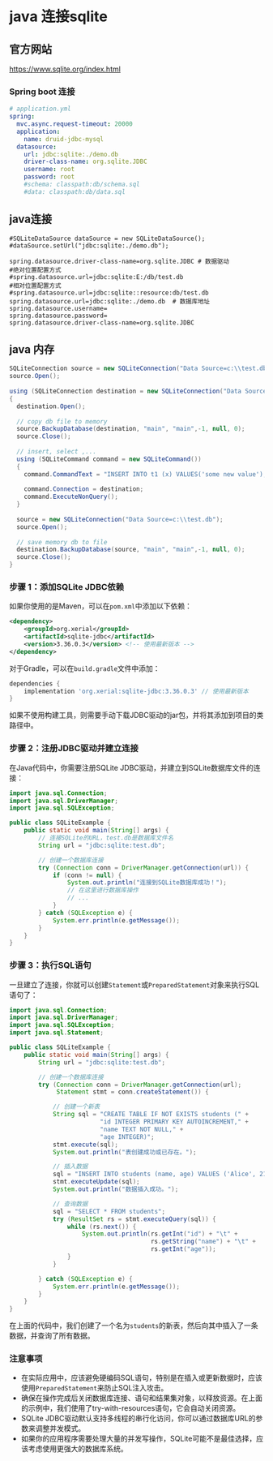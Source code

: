 

# java 连接sqlite

## 官方网站

https://www.sqlite.org/index.html

### Spring boot 连接

```yaml
# application.yml
spring:
  mvc.async.request-timeout: 20000
  application:
    name: druid-jdbc-mysql
  datasource:
    url: jdbc:sqlite:./demo.db
    driver-class-name: org.sqlite.JDBC
    username: root
    password: root
    #schema: classpath:db/schema.sql
    #data: classpath:db/data.sql
```



## java连接

```properties
#SQLiteDataSource dataSource = new SQLiteDataSource();
#dataSource.setUrl("jdbc:sqlite:./demo.db");

spring.datasource.driver-class-name=org.sqlite.JDBC # 数据驱动
#绝对位置配置方式
#spring.datasource.url=jdbc:sqlite:E:/db/test.db
#相对位置配置方式
#spring.datasource.url=jdbc:sqlite::resource:db/test.db
spring.datasource.url=jdbc:sqlite:./demo.db  # 数据库地址
spring.datasource.username=
spring.datasource.password=
spring.datasource.driver-class-name=org.sqlite.JDBC
```



## java 内存

```java
SQLiteConnection source = new SQLiteConnection("Data Source=c:\\test.db");
source.Open();
 
using (SQLiteConnection destination = new SQLiteConnection("Data Source=:memory:"))
{
  destination.Open();               
 
  // copy db file to memory
  source.BackupDatabase(destination, "main", "main",-1, null, 0);
  source.Close();
 
  // insert, select ,...        
  using (SQLiteCommand command = new SQLiteCommand())
  {
    command.CommandText = "INSERT INTO t1 (x) VALUES('some new value');";
 
    command.Connection = destination;
    command.ExecuteNonQuery();
  }             
 
  source = new SQLiteConnection("Data Source=c:\\test.db");
  source.Open();
 
  // save memory db to file
  destination.BackupDatabase(source, "main", "main",-1, null, 0);
  source.Close();               
}
```



### 步骤 1：添加SQLite JDBC依赖

如果你使用的是Maven，可以在`pom.xml`中添加以下依赖：

```xml
<dependency>
    <groupId>org.xerial</groupId>
    <artifactId>sqlite-jdbc</artifactId>
    <version>3.36.0.3</version> <!-- 使用最新版本 -->
</dependency>
```

对于Gradle，可以在`build.gradle`文件中添加：

```gradle
dependencies {
    implementation 'org.xerial:sqlite-jdbc:3.36.0.3' // 使用最新版本
}
```

如果不使用构建工具，则需要手动下载JDBC驱动的jar包，并将其添加到项目的类路径中。

### 步骤 2：注册JDBC驱动并建立连接

在Java代码中，你需要注册SQLite JDBC驱动，并建立到SQLite数据库文件的连接：

```java
import java.sql.Connection;
import java.sql.DriverManager;
import java.sql.SQLException;

public class SQLiteExample {
    public static void main(String[] args) {
        // 连接SQLite的URL，test.db是数据库文件名
        String url = "jdbc:sqlite:test.db";

        // 创建一个数据库连接
        try (Connection conn = DriverManager.getConnection(url)) {
            if (conn != null) {
                System.out.println("连接到SQLite数据库成功！");
                // 在这里进行数据库操作
                // ...
            }
        } catch (SQLException e) {
            System.err.println(e.getMessage());
        }
    }
}
```

### 步骤 3：执行SQL语句

一旦建立了连接，你就可以创建`Statement`或`PreparedStatement`对象来执行SQL语句了：

```java
import java.sql.Connection;
import java.sql.DriverManager;
import java.sql.SQLException;
import java.sql.Statement;

public class SQLiteExample {
    public static void main(String[] args) {
        String url = "jdbc:sqlite:test.db";

        // 创建一个数据库连接
        try (Connection conn = DriverManager.getConnection(url);
             Statement stmt = conn.createStatement()) {

            // 创建一个新表
            String sql = "CREATE TABLE IF NOT EXISTS students (" +
                         "id INTEGER PRIMARY KEY AUTOINCREMENT," +
                         "name TEXT NOT NULL," +
                         "age INTEGER)";
            stmt.execute(sql);
            System.out.println("表创建成功或已存在。");

            // 插入数据
            sql = "INSERT INTO students (name, age) VALUES ('Alice', 21)";
            stmt.executeUpdate(sql);
            System.out.println("数据插入成功。");

            // 查询数据
            sql = "SELECT * FROM students";
            try (ResultSet rs = stmt.executeQuery(sql)) {
                while (rs.next()) {
                    System.out.println(rs.getInt("id") + "\t" +
                                       rs.getString("name") + "\t" +
                                       rs.getInt("age"));
                }
            }

        } catch (SQLException e) {
            System.err.println(e.getMessage());
        }
    }
}
```

在上面的代码中，我们创建了一个名为`students`的新表，然后向其中插入了一条数据，并查询了所有数据。

### 注意事项

- 在实际应用中，应该避免硬编码SQL语句，特别是在插入或更新数据时，应该使用`PreparedStatement`来防止SQL注入攻击。
- 确保在操作完成后关闭数据库连接、语句和结果集对象，以释放资源。在上面的示例中，我们使用了try-with-resources语句，它会自动关闭资源。
- SQLite JDBC驱动默认支持多线程的串行化访问，你可以通过数据库URL的参数来调整并发模式。
- 如果你的应用程序需要处理大量的并发写操作，SQLite可能不是最佳选择，应该考虑使用更强大的数据库系统。
